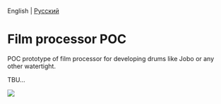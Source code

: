 English | [Русский](README.ru.MD)

# Film processor POC

POC prototype of film processor for developing drums like Jobo or any other watertight.

TBU...

![](https://user-images.githubusercontent.com/5612507/128636845-9ac9a695-918d-4a60-a002-c68c25360bce.jpg)